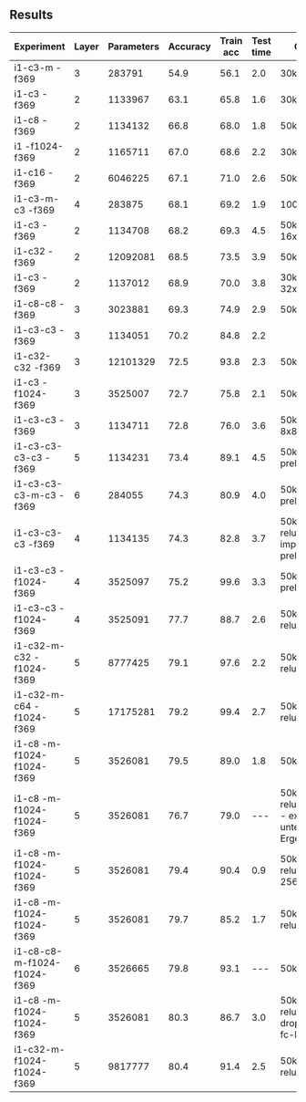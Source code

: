 ## Results

| Experiment              | Layer | Parameters | Accuracy | Train acc | Test time | Comment
| ----------------------- | ----- | ---------- | -------- | --------- | --------- | -------
| i1-c3-m             -f369 |     3 |   283791   | 54.9     | 56.1      | 2.0       | 30k epochs
| i1-c3               -f369 |     2 |  1133967   | 63.1     | 65.8      | 1.6       | 30k epochs
| i1-c8               -f369 |     2 |  1134132   | 66.8     | 68.0      | 1.8       | 50k epochs
| i1            -f1024-f369 |     2 |  1165711   | 67.0     | 68.6      | 2.2       | 30k epochs
| i1-c16              -f369 |     2 |  6046225   | 67.1     | 71.0      | 2.6       | 50k epochs
| i1-c3-m-c3          -f369 |     4 |   283875   | 68.1     | 69.2      | 1.9       |100k epochs
| i1-c3               -f369 |     2 |  1134708   | 68.2     | 69.3      | 4.5       | 50k epochs - 16x16 filters
| i1-c32              -f369 |     2 | 12092081   | 68.5     | 73.5      | 3.9       | 50k epochs
| i1-c3               -f369 |     2 |  1137012   | 68.9     | 70.0      | 3.8       | 30k epochs - 32x32 filters
| i1-c8-c8            -f369 |     3 |  3023881   | 69.3     | 74.9      | 2.9       | 50k epochs
| i1-c3-c3            -f369 |     3 |  1134051   | 70.2     | 84.8      | 2.2       |
| i1-c32-c32          -f369 |     3 | 12101329   | 72.5     | 93.8      | 2.3       | 50k epochs
| i1-c3         -f1024-f369 |     3 |  3525007   | 72.7     | 75.8      | 2.1       | 50k epochs
| i1-c3-c3            -f369 |     3 |  1134711   | 72.8     | 76.0      | 3.6       | 50k epochs - 8x8 filters
| i1-c3-c3-c3-c3      -f369 |     5 |  1134231   | 73.4     | 89.1      | 4.5       | 50k epochs; prelu
| i1-c3-c3-c3-m-c3    -f369 |     6 |   284055   | 74.3     | 80.9      | 4.0       | 50k epochs; prelu
| i1-c3-c3-c3         -f369 |     4 |  1134135   | 74.3     | 82.8      | 3.7       | 50k epochs - relu did not improve; used prelu
| i1-c3-c3      -f1024-f369 |     4 |  3525097   | 75.2     | 99.6      | 3.3       | 50k epochs, prelu
| i1-c3-c3      -f1024-f369 |     4 |  3525091   | 77.7     | 88.7      | 2.6       | 50k epochs, relu
| i1-c32-m-c32  -f1024-f369 |     5 |  8777425   | 79.1     | 97.6      | 2.2       | 50k epochs, relu
| i1-c32-m-c64  -f1024-f369 |     5 | 17175281   | 79.2     | 99.4      | 2.7       | 50k epochs, relu
| i1-c8 -m-f1024-f1024-f369 |     5 |  3526081   | 79.5     | 89.0      | 1.8       | 50k epochs, elu
| i1-c8 -m-f1024-f1024-f369 |     5 |  3526081   | 76.7     | 79.0      | ---       | 50k epochs, relu - batch 64 - extrem unterschiedliche Ergebnisse
| i1-c8 -m-f1024-f1024-f369 |     5 |  3526081   | 79.4     | 90.4      | 0.9       | 50k epochs, relu - batch 256
| i1-c8 -m-f1024-f1024-f369 |     5 |  3526081   | 79.7     | 85.2      | 1.7       | 50k epochs, relu
| i1-c8-c8-m-f1024-f1024-f369 |   6 |  3526665   | 79.8     | 93.1      | ---       | 50k epochs
| i1-c8 -m-f1024-f1024-f369 |     5 |  3526081   | 80.3     | 86.7      | 3.0       | 50k epochs, relu (with dropout after fc-layers)
| i1-c32-m-f1024-f1024-f369 |     5 |  9817777   | 80.4     | 91.4      | 2.5       | 50k epochs, relu